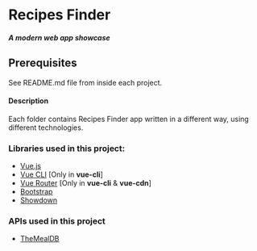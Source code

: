 # Recipes Finder
##### A modern web app showcase 






## Prerequisites
See README.md file from inside each project.

#### Description
Each folder contains Recipes Finder app written in a different way, using different technologies.

### Libraries used in this project:
 - [Vue.js](https://vuejs.org/)
 - [Vue CLI](https://cli.vuejs.org/) [Only in **vue-cli**]
 - [Vue Router](https://router.vuejs.org/) [Only in **vue-cli** & **vue-cdn**]
 - [Bootstrap](https://getbootstrap.com/) 
 - [Showdown](https://github.com/showdownjs/showdown)
 
### APIs used in this project
 - [TheMealDB](https://www.themealdb.com/api.php)
